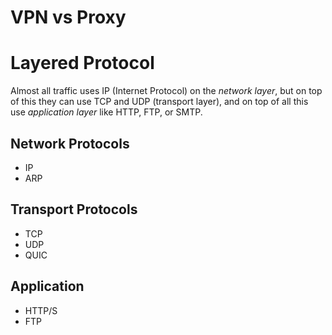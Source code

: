# VPN vs Proxy

# Layered Protocol
Almost all traffic uses IP (Internet Protocol) on the *network layer*, but on top of this they can use TCP and UDP (transport layer), and on top of all this use *application layer* like HTTP, FTP, or SMTP.

## Network Protocols
- IP
- ARP
## Transport Protocols
- TCP
- UDP
- QUIC
## Application
- HTTP/S
- FTP